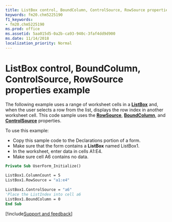 ```yaml
---
title: ListBox control, BoundColumn, ControlSource, RowSource properties example
keywords: fm20.chm5225190
f1_keywords:
- fm20.chm5225190
ms.prod: office
ms.assetid: 5aa015d5-0a2b-ca93-940c-3faf4dd9d900
ms.date: 11/14/2018
localization_priority: Normal
---
```



# ListBox control, BoundColumn, ControlSource, RowSource properties example

The following example uses a range of worksheet cells in a **[ListBox](listbox-control.md)** and, when the user selects a row from the list, displays the row index in another worksheet cell. This code sample uses the **[RowSource](rowsource-property.md)**, **[BoundColumn](boundcolumn-property.md)**, and **[ControlSource](controlsource-property.md)** properties.

To use this example:

- Copy this sample code to the Declarations portion of a form. 
- Make sure that the form contains a **ListBox** named ListBox1. 
- In the worksheet, enter data in cells A1:E4. 
- Make sure cell A6 contains no data.


```vb
Private Sub UserForm_Initialize() 
 
ListBox1.ColumnCount = 5 
ListBox1.RowSource = "a1:e4" 
 
ListBox1.ControlSource = "a6" 
'Place the ListIndex into cell a6 
ListBox1.BoundColumn = 0 
End Sub
```

[!include[Support and feedback](~/includes/feedback-boilerplate.md)]

